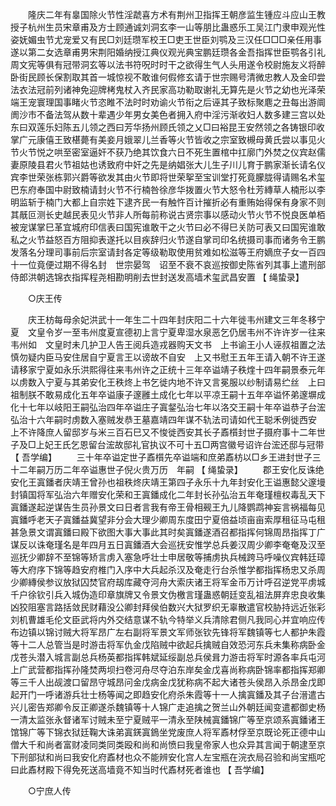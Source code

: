 <!-- { "loadSidebar": true } -->
　　隆庆二年有辠国除火节性淫虣喜方术有荆州卫指挥王朝彦监生锺应斗应山王教授子杭州生员宋章甫及方士顾通诚刘洞玄李一山等朋比蛊惑乐工吴江门隶申观光性姿妩媚虫节尤宠爱又有民□刘廷瓒军校王□吏王世臣刘鹗及三汉任□□□亲任用事遂以第二女选章甫男宋荆阳婚纳授江典仪观光典宝鹏廷瓒各金吾指挥世臣鹗各引礼周文宪等俱有冠带洞玄等以法书符呪时时干之欲得生气人头用遂令校尉施友义将醉卧街民顾长保割取其首一城惊视不敢谁何假修玄请于世宗赐号清微忠教人及金印尝法衣法冠前列诸神免迎牌栲鬼杖入齐民家高功勒取谢礼无算先是火节之幼也光泽荣端王宠寰理国事睹火节恣睢不法时时劝谕火节衔之后诬其子致标聚麀之丑每出游阛阓沙市不备法驾从数十辈遇少年男女美色者拥入府中淫污渐收妇人数多建三宫以处东曰双莲乐妇陈五儿领之西曰芳华扬州顾氏领之乂□曰裕昆王安然领之各铸银印收掌广元康僖王致椹薨有美妾月娥翠儿兰香等火节皆收之宗室致槻母黄氏尝以事见火节火节悦之哄至密室逼奸不获乃绝其饮食六日不死生置棺中扛廓门外焚之仪宾赵儒妻原陵县君火节祖姑也诱致府中奸之先是纳娼张大儿生子川儿育于鹏家渐长请名仪宾李世荣张栋郭兴爵等欲发其由火节即将世荣挐至宝训堂打死竟朦胧得请赐名术玺巴东府奉国中尉致楠请封火节不行楠咎徐彦华拨置火节大怒令杜芳縳草人楠形以李明监斩于楠门大都上自宗姓下逮齐民一有触忤百计摧折必有重贿始得保有身家不则其旤叵测长史越民表见火节非人所每前称说古贤宗事以感动火节火节不悦良医单栢被宠谋掌巳革宜城府印信表曰国宪谁敢干之火节曰必不得巳关防可表又曰国宪谁敢私之火节益怒百方阻抑表遂托以目疾辞归火节遂自掌司印名统摄司事而诸务令王鹏发落名分理司事前后宗室请封各定等级勒取使用贫难如松滋等王府嫡庶子女一百四十一位竟便过期不得名封　世宗晏驾　诏至不衰不哀巡按御史陈省列其事上遣刑部侍郎洪朝选锦衣指挥程尧相勘明削去世封送发高墙术玺武昌安置 
【 绳蛰录】 

　　○庆王传 

　　庆王枋每母余妃洪武十一年生二十四年封庆阳二十六年徙韦州建文三年冬移宁夏　文皇令岁一至韦州度夏宣德初上言宁夏卑湿水泉恶乞仍居韦州不许许岁一往来韦州如　文皇时未几护卫人告王阅兵造戎器购天文书　上书谕王小人诬叔祖置之法慎勿疑内臣马安住居自宁夏言王以谤故不自安　上又书慰王五年王请入朝不许王遂请移家宁夏如永乐洪熙得往来韦州许之正统十三年卒谥靖子秩煃十四年嗣景泰元年以虏数入宁夏与其弟安化王秩炵上书乞徙内地不许又言冕服以纱制请易纻丝　上曰　祖制朕不敢易成化五年卒谥康子邃雝土成化七年以平凉王嗣十五年卒谥怀弟邃塀成化十七年以岐阳王嗣弘治四年卒谥庄子寘錖弘治七年以洛交王嗣十年卒谥恭子台浤弘治十六年嗣时虏数入塞贼发恭王墓嘉靖四年谋不轨法司请如代王聪禾例徙西安　上不许降庶人留邸岁与米三百石巳又不悛徙西安其长子鼒櫍封世子摄府事十二年世子及□上妃王氏乞恩留台浤故邸礼官执议不可十五□两宫徽号诏许台浤还邸与冠带 
【 吾学编】 
　　三十年卒谥定世子鼒櫍先卒谥端和庶弟鼒枋以□乡王进封世子三十二年嗣万历二年卒谥惠世子倪火贵万历　年嗣 【 绳蛰录】 
　　郡王安化反诛绝安化王寘鐇者庆靖王曾孙也祖秩炵庆靖王第四子永乐十九年封安化王谥惠懿父邃墁封镇国将军弘治六年赠安化荣和王寘鐇成化二年封长孙弘治五年奄瑾檀权毒乱天下寘鐇遂起逆谋告生员孙景文曰日者言我有帝王骨相觋王九儿降鹦鹉神妄言祸福每见寘鐇呼老天子寘鐇益冀望非分会大理少卿周东度田宁夏倍益顷亩亩索厚租征马屯租甚急景文谓寘鐇曰殿下欲图大事大事此其时矣寘鐇遂酒召都指挥何锦周昂指挥丁广谋反以诛奄瑾名是年四月五日寘鐇酒大会巡抚安惟学总兵姜汉周少卿李奄奄及汉至巡抚少卿辞不至锦等矫言虏入塞急呼壮士申居敬等捕虏执兵械跨马呼噪仪宾韩廷璋等大府序下锦等趋安府椎门入序中大兵起杀汉及奄走行台杀惟学都指挥杨忠又杀周少卿縳侯参议放狱囚焚官府刼库藏夺河舟大索庆诸王将军金币万计呼召逆党平虏城千户徐钦引兵入城伪造印章旗牌又令景文伪檄言瑾蛊惑朝廷变乱祖法屏弃忠良收集凶狡阻塞言路括敛民财藉没公卿封拜侯伯数兴大狱罗织无辜散遣官校胁持远近张彩刘机曹雄毛伦文臣武将内外交结意谋不轨今特举义兵清除君侧凡我同心并宜响应传布边镇以锦讨贼大将军昂广左右副将军景文军师张钦先锋将军魏镇等七人都护朱霞等十二人总管当是时游击将军仇金戊陷贼中欲起兵擒贼自效恐河东兵未集称病卧金戊苍头潜入城言副总兵杨英都指挥韩斌延绥副总兵侯咠力游击将军时源各率兵屯河上广武营都指挥孙隆焚两坝扫卷河舟尽夺泊东岸矣金戊喜尚称病卧锦率都指挥郑卿等三千人出觇渡口留昂守城昂问金戊病金戊犹称病不起大诸苍头侯昂入杀昂金戊即起开门一呼诸游兵壮士杨等闻之即趋安化府杀朱霞等十一人擒寘鐇及其子台溍遣古兴儿密告郑卿令反正卿遂杀魏镇等十人锦广走追擒之贺兰山外朝廷闻变遣都御史杨一清太监张永督诸军讨贼未至宁夏贼平一清永至陕械寘鐇锦广等至京颂系寘鐇诸王馆锦广等下锦衣狱廷鞠大诛弟寘錓寘鵭坐党废庶人将军鼒材俘至京既论死正德中山僧大千和尚者富财凌同类同类殴和尚和尚愤曰我皇帝家人也众异其言闻于朝逮至京下刑部狱和尚曰我安化府鼒材也众不能辨安化宫人左宝瓶在浣衣局召验和尚宝瓶咜曰此鼒材殿下得免死送高墙竟不知当时代鼒材死者谁也 
【 吾学编】 

　　○宁庶人传 

